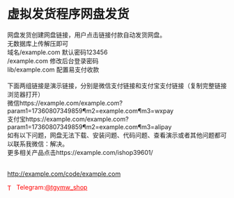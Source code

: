 # 虚拟发货程序网盘发货

网盘发货创建网盘链接，用户点击链接付款自动发货网盘。<br>无数据库上传解压即可<br>域名/example.com 默认密码123456<br>/example.com 修改后台登录密码<br>lib/example.com 配置易支付收款<br><br>下面两组链接是演示链接，分别是微信支付链接和支付宝支付链接（复制完整链接浏览器打开）<br>微信https://example.com/example.com?param1=17360807349859¶m2=example.com¶m3=wxpay<br>支付宝https://example.com/example.com?param1=17360807349859¶m2=example.com¶m3=alipay<br>如有以下问题，网盘无法下载、安装问题、代码问题、查看演示或者其他问题都可以联系我微信：解决。<br>更多相关产品点击https://example.com/ishop39601/<br><br>

http://example.com/code/example.com







<p style="color: red;"><img src="https://cdn-icons-png.flaticon.com/512/2111/2111646.png" alt="Telegram Icon" style="width: 16px; vertical-align: middle; margin-right: 5px;">Telegram:<a href="https://t.me/tgymw_shop" style="color: red;">@tgymw_shop</a></p>
